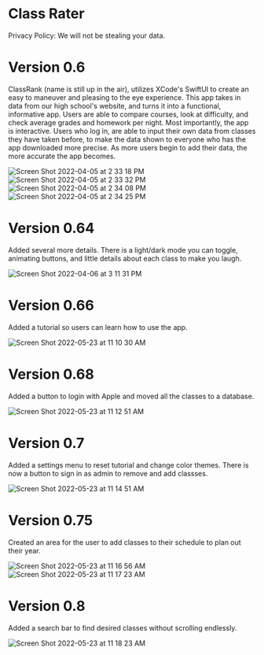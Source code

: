 # Class Rater

Privacy Policy: We will not be stealing your data.

# Version 0.6
ClassRank (name is still up in the air), utilizes XCode's SwiftUI to create an easy to maneuver and pleasing to the eye experience. This app takes in data from our high school's website, and turns it into a functional, informative app. Users are able to compare courses, look at difficulty, and check average grades and homework per night. Most importantly, the app is interactive. Users who log in, are able to input their own data from classes they have taken before, to make the data shown to everyone who has the app downloaded more precise. As more users begin to add their data, the more accurate the app becomes. 

![Screen Shot 2022-04-05 at 2 33 18 PM](https://user-images.githubusercontent.com/60491044/161835292-5474d556-b59d-4ef1-99ce-004bea08b96f.png)
![Screen Shot 2022-04-05 at 2 33 32 PM](https://user-images.githubusercontent.com/60491044/161835307-be580f98-b5bc-486a-bd89-9ba81ba3758f.png)
![Screen Shot 2022-04-05 at 2 34 08 PM](https://user-images.githubusercontent.com/60491044/161835362-628b41ea-7b1e-4197-a2de-b0988338300a.png)
![Screen Shot 2022-04-05 at 2 34 25 PM](https://user-images.githubusercontent.com/60491044/161835364-deeee5dc-426a-4fe6-b414-cd0baca0092f.png)


# Version 0.64
Added several more details. There is a light/dark mode you can toggle, animating buttons, and little details about each class to make you laugh.

![Screen Shot 2022-04-06 at 3 11 31 PM](https://user-images.githubusercontent.com/60491044/162062634-691f1d01-e9fd-42f5-898d-1aaaefcbef84.png)


# Version 0.66
Added a tutorial so users can learn how to use the app.

![Screen Shot 2022-05-23 at 11 10 30 AM](https://user-images.githubusercontent.com/60491044/169861979-d26659f1-6dfd-407b-a9c4-9d08a873063c.png)


# Version 0.68
Added a button to login with Apple and moved all the classes to a database.

![Screen Shot 2022-05-23 at 11 12 51 AM](https://user-images.githubusercontent.com/60491044/169862384-bb2612d7-be8b-4120-b5db-db5708ae04a1.png)


# Version 0.7
Added a settings menu to reset tutorial and change color themes. There is now a button to sign in as admin to remove and add classses.

![Screen Shot 2022-05-23 at 11 14 51 AM](https://user-images.githubusercontent.com/60491044/169862737-d9a34daf-3fcd-4517-a790-6328a7d0994c.png)



# Version 0.75
Created an area for the user to add classes to their schedule to plan out their year.

![Screen Shot 2022-05-23 at 11 16 56 AM](https://user-images.githubusercontent.com/60491044/169863082-94fce478-3284-49b4-a5db-e229bc8ed98c.png)
![Screen Shot 2022-05-23 at 11 17 23 AM](https://user-images.githubusercontent.com/60491044/169863155-7fe916f9-4b34-42cd-b536-65aef07c6a31.png)



# Version 0.8
Added a search bar to find desired classes without scrolling endlessly.

![Screen Shot 2022-05-23 at 11 18 23 AM](https://user-images.githubusercontent.com/60491044/169863326-4a5e9eaf-66b5-4937-b743-ba19a369f9d2.png)



